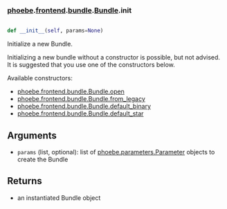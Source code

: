 ### [phoebe](phoebe.md).[frontend](phoebe.frontend.md).[bundle](phoebe.frontend.bundle.md).[Bundle](phoebe.frontend.bundle.Bundle.md).__init__

```py

def __init__(self, params=None)

```



Initialize a new Bundle.

Initializing a new bundle without a constructor is possible, but not
advised.  It is suggested that you use one of the constructors below.

Available constructors:
* [phoebe.frontend.bundle.Bundle.open](phoebe.frontend.bundle.Bundle.open.md)
* [phoebe.frontend.bundle.Bundle.from_legacy](phoebe.frontend.bundle.Bundle.from_legacy.md)
* [phoebe.frontend.bundle.Bundle.default_binary](phoebe.frontend.bundle.Bundle.default_binary.md)
* [phoebe.frontend.bundle.Bundle.default_star](phoebe.frontend.bundle.Bundle.default_star.md)

Arguments
---------
* `params` (list, optional): list of [phoebe.parameters.Parameter](phoebe.parameters.Parameter.md)
    objects to create the Bundle


Returns
--------
* an instantiated Bundle object

